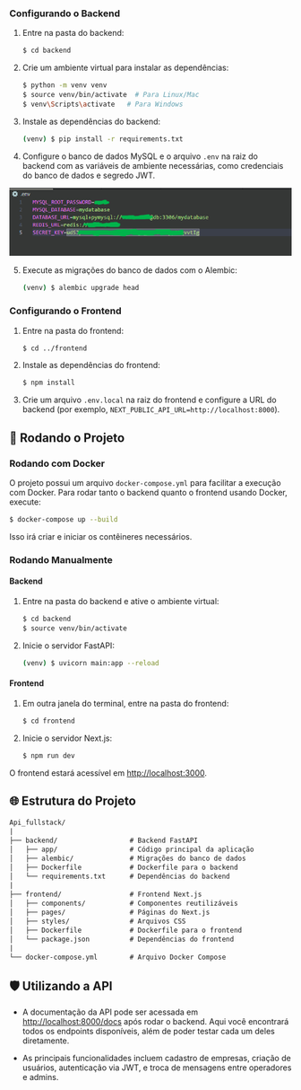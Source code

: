 ### Configurando o Backend

1. Entre na pasta do backend:

   ```sh
   $ cd backend
   ```

2. Crie um ambiente virtual para instalar as dependências:

   ```sh
   $ python -m venv venv
   $ source venv/bin/activate  # Para Linux/Mac
   $ venv\Scripts\activate   # Para Windows
   ```

3. Instale as dependências do backend:

   ```sh
   (venv) $ pip install -r requirements.txt
   ```

4. Configure o banco de dados MySQL e o arquivo `.env` na raiz do backend com as variáveis de ambiente necessárias, como credenciais do banco de dados e segredo JWT.

<div align="center">
  <img src="assets/.env.png" alt="Página Inicial" width="800px">
</div>
                 
5. Execute as migrações do banco de dados com o Alembic:

   ```sh
   (venv) $ alembic upgrade head
   ```

### Configurando o Frontend

1. Entre na pasta do frontend:

   ```sh
   $ cd ../frontend
   ```

2. Instale as dependências do frontend:

   ```sh
   $ npm install
   ```

3. Crie um arquivo `.env.local` na raiz do frontend e configure a URL do backend (por exemplo, `NEXT_PUBLIC_API_URL=http://localhost:8000`).

## 🌄 Rodando o Projeto

### Rodando com Docker

O projeto possui um arquivo `docker-compose.yml` para facilitar a execução com Docker. Para rodar tanto o backend quanto o frontend usando Docker, execute:

```sh
$ docker-compose up --build
```

Isso irá criar e iniciar os contêineres necessários.

### Rodando Manualmente

#### Backend

1. Entre na pasta do backend e ative o ambiente virtual:

   ```sh
   $ cd backend
   $ source venv/bin/activate
   ```

2. Inicie o servidor FastAPI:

   ```sh
   (venv) $ uvicorn main:app --reload
   ```

#### Frontend

1. Em outra janela do terminal, entre na pasta do frontend:

   ```sh
   $ cd frontend
   ```

2. Inicie o servidor Next.js:

   ```sh
   $ npm run dev
   ```

O frontend estará acessível em [http://localhost:3000](http://localhost:3000).

## 🌐 Estrutura do Projeto

```
Api_fullstack/
|
├── backend/                  # Backend FastAPI
│   ├── app/                  # Código principal da aplicação
│   ├── alembic/              # Migrações do banco de dados
│   ├── Dockerfile            # Dockerfile para o backend
│   └── requirements.txt      # Dependências do backend
|
├── frontend/                 # Frontend Next.js
│   ├── components/           # Componentes reutilizáveis
│   ├── pages/                # Páginas do Next.js
│   ├── styles/               # Arquivos CSS
│   ├── Dockerfile            # Dockerfile para o frontend
│   └── package.json          # Dependências do frontend
|
└── docker-compose.yml        # Arquivo Docker Compose
```

## 🛡️ Utilizando a API

- A documentação da API pode ser acessada em [http://localhost:8000/docs](http://localhost:8000/docs) após rodar o backend. Aqui você encontrará todos os endpoints disponíveis, além de poder testar cada um deles diretamente.

- As principais funcionalidades incluem cadastro de empresas, criação de usuários, autenticação via JWT, e troca de mensagens entre operadores e admins.



